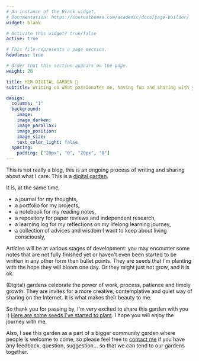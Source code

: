 ```yaml
---
# An instance of the Blank widget.
# Documentation: https://sourcethemes.com/academic/docs/page-builder/
widget: blank

# Activate this widget? true/false
active: true

# This file represents a page section.
headless: true

# Order that this section appears on the page.
weight: 20

title: HER DIGITAL GARDEN 🌱
subtitle: Writing on what passionates me, having fun and sharing with you pieces of my work while practicing the art of imperfection and learning in public

design:
  columns: "1"
  background:
    image: 
    image_darken: 
    image_parallax: 
    image_position: 
    image_size: 
    text_color_light: false
  spacing:
    padding: ["20px", "0", "20px", "0"]
---
```


This is not really a blog, this is an ongoing process of writing and sharing about what I care. This is a [digital garden](/post/what-are-digital-gardens).

It is, at the same time,
- a journal for my thoughts,
- a portfolio for my projects, 
- a notebook for my reading notes, 
- a repository for paper reviews and independent research, 
- a learning log for my reflections on my lifelong learning journey,
- a collection of advices and wisdom I want to keep about living consciously, 


Articles will be at various stages of development: you may encounter some notes that are not fully finished yet or haven't even been started to be written in any other form than bullet points. They are seeds that I'm planting with the hope they will bloom one day. Or they might just not grow, and it is ok. 

(Digital) gardens celebrate the power of work, process, patience and timely growth. They are invites for a more creative, contemplative and quiet way of sharing on the Internet. It is what makes their beauty to me. 

So thank you for passing by, I'm very excited to share this garden with you :) [Here are some seeds I've started to plant](/explore). I hope you will enjoy the journey with me.

Also, I see this garden as a part of a bigger community garden where people is welcome to come, so please feel free to [contact me](#contact) if you have any feedback, question, suggestion... so that we can tend to our gardens together. 
